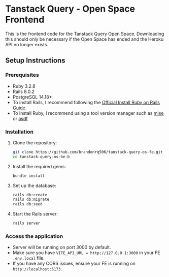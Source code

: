 # Tanstack Query - Open Space Frontend

This is the frontend code for the Tanstack Query Open Space.
Downloading this should only be necessary if the Open Space has ended and the Heroku API no longer exists.

## Setup Instructions

### Prerequisites
- Ruby 3.2.8
- Rails 8.0.2
- PostgreSQL 14.18+
- To install Rails, I recommend following the [Official Install Ruby on Rails Guide](https://guides.rubyonrails.org/install_ruby_on_rails.html).
- To install Ruby, I recommend using a tool version manager such as [mise](https://github.com/antfu/mise) or [asdf](https://asdf-vm.com/)

### Installation
1. Clone the repository:
   ```bash
   git clone https://github.com/brandonrq506/tanstack-query-os-fe.git
   cd tanstack-query-os-be-b
   ```

2. Install the required gems:
   ```bash
   bundle install
   ```

3. Set up the database:
   ```bash
   rails db:create
   rails db:migrate
   rails db:seed
   ```

4. Start the Rails server:
   ```bash
   rails server
   ```


### Access the application
- Server will be running on port 3000 by default.
- Make sure you have `VITE_API_URL = http://127.0.0.1:3000` in your FE `.env.local` file.
- If you have any CORS issues, ensure your FE is running on `http://localhost:5173`.